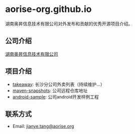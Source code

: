 # aorise-org.github.io  
湖南奥昇信息技术有限公司对外发布和贡献的优秀开源项目介绍。  

## 公司介绍
[湖南奥昇信息技术有限公司](https://github.com/aorise-org)

## 项目介绍
- [takeaway](https://aorise-org.github.io/takeaway/): 长沙分公司外卖列表（持续维护...）
- [maven-snapshots](https://github.com/aorise-org/maven-snapshots): 公司远程仓库地址
- [android-sample](https://github.com/aorise-org/android-sample): 公司android开发样例工程

## 联系方式
- Email: jianye.tang@aorise.org
